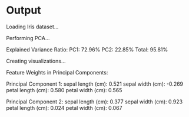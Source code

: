 # Output

Loading Iris dataset...

Performing PCA...

Explained Variance Ratio:
PC1: 72.96%
PC2: 22.85%
Total: 95.81%

Creating visualizations...

Feature Weights in Principal Components:

Principal Component 1:
sepal length (cm): 0.521
sepal width (cm): -0.269
petal length (cm): 0.580
petal width (cm): 0.565

Principal Component 2:
sepal length (cm): 0.377
sepal width (cm): 0.923
petal length (cm): 0.024
petal width (cm): 0.067

